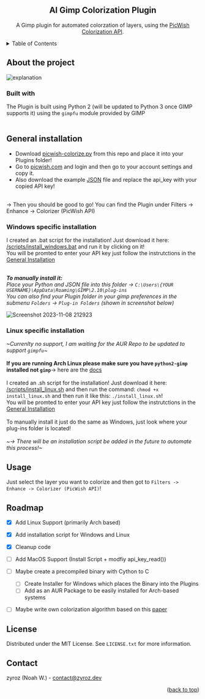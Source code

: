 <a name="readme-top"></a>


<!-- PROJECT LOGO -->
<br />
<div align="center">
    <h2 align="center">AI Gimp Colorization Plugin</h3>

  <p align="center">
        A Gimp plugin for automated colorzation of layers, using the <a href="https://picwish.com/photo-colorization-api" target="_blank">PicWish Colorization API</a>.
  </p>
</div>



<!-- TABLE OF CONTENTS -->
<details>
  <summary>Table of Contents</summary>
  <ol>
    <li>
      <a href="#about-the-project">About the project</a>
      <ul>
        <li><a href="#built-with">Built with</a></li>
      </ul>
    </li>
    <li>
      <a href="#general-installation">General installation</a>
      <ul>
        <li><a href="#windows-specific-installation">Windows specific installation</a></li>
        <li><a href="#linux-specific-installation">Linux specific installation</a></li>
      </ul>
    </li>
    <li><a href="#usage">Usage</a></li>
    <li><a href="#roadmap">Roadmap</a></li>
    <li><a href="#license">License</a></li>
    <li><a href="#contact">Contact</a></li>
  </ol>
</details>



<!-- ABOUT THE PROJECT -->
## About the project

![explanation](https://github.com/ZYR0Z/ai-colorization-gimp/assets/88033542/3d56fca0-a18d-4726-8ebc-6a94eb13a108)

<!-- BUILT WITH -->
### Built with

The Plugin is built using Python 2 (will be updated to Python 3 once GIMP supports it) using the `gimpfu` module provided by GIMP
<br>
<br>

<!-- GENERAL INSTALLATION -->
## General installation

* Download [picwish-colorize.py](https://github.com/ZYR0Z/ai-colorization-gimp/blob/master/picwish-colorize.py) from this repo and place it into your Plugins folder! <br>
* Go to [picwish.com](https://picwish.com/) and login and then go to your account settings and copy it. <br>
* Also download the example [JSON](https://github.com/ZYR0Z/ai-colorization-gimp/blob/master/colorize_api_key.json#L2) file and replace the api_key with your copied API key!
<br>
-> Then you should be good to go! You can find the Plugin under Filters -> Enhance -> Colorizer (PicWish API)

  
<!-- WINDOWS INSTALLATION -->
### Windows specific installation

I created an .bat script for the installation! Just download it here: [/scripts/install_windows.bat](https://github.com/ZYR0Z/ai-colorization-gimp/blob/master/scripts/install_windows.bat) and run it by clicking on it! <br>
You will be promted to enter your API key just follow the instrutctions in the [General Installation](https://github.com/ZYR0Z/ai-colorization-gimp/tree/master#general-installation) <br> <br>

_**To manually install it:** <br>
Place your Python and JSON file into this folder -> `C:\Users\{YOUR USERNAME}\AppData\Roaming\GIMP\2.10\plug-ins` <br>
You can also find your Plugin folder in your gimp preferences in the submenu `Folders` -> `Plug-in Folders` (shown in screenshot below)_

![Screenshot 2023-11-08 212923](https://github.com/ZYR0Z/ai-colorization-gimp/assets/88033542/e608503a-8ff3-4c7d-af25-80a73d00bfce)


<!-- LINUX INSTALLATION -->
### Linux specific installation
_~Currenlty no support, I am waiting for the AUR Repo to be updated to support `gimpfu`~_ <br> <br>
**If you are running Arch Linux please make sure you have `python2-gimp` installed not `gimp`**-> here are the [docs](https://wiki.archlinux.org/title/GIMP#Plugins) <br> <br>
I created an .sh script for the installation! Just download it here: [/scripts/install_linux.sh](https://github.com/ZYR0Z/ai-colorization-gimp/blob/master/scripts/install_linux.sh) and then run the command: `chmod +x install_linux.sh` and then run it like this: `./install_linux.sh`! <br>
You will be promted to enter your API key just follow the instrutctions in the [General Installation](https://github.com/ZYR0Z/ai-colorization-gimp/tree/master#general-installation) <br> <br>
To manually install it just do the same as Windows, just look where your plug-ins folder is located! <br> <br>
_~-> There will be an installation script be added in the future to automate this process!~_


<!-- USAGE EXAMPLES -->
## Usage
Just select the layer you want to colorize and then got to `Filters -> Enhance -> Colorizer (PicWish API)`!


<!-- ROADMAP -->
## Roadmap
- [x] Add Linux Support (primarily Arch based)
- [x] Add installation script for Windows and Linux
- [x] Cleanup code
- [ ] Add MacOS Support (Install Script + modfiy api_key_read())
- [ ] Maybe create a precompiled binary with Cython to C
    - [ ] Create Installer for Windows which places the Binary into the Plugins
    - [ ] Add as an AUR Package to be easily installed for Arch-based systems 
- [ ] Maybe write own colorization algorithm based on this [paper](https://arxiv.org/pdf/1603.08511v3.pdf)




<!-- LICENSE -->
## License
Distributed under the MIT License. See `LICENSE.txt` for more information.


<!-- CONTACT -->
## Contact
zyroz (Noah W.) - contact@zyroz.dev


<p align="right">(<a href="#readme-top">back to top</a>)</p>
